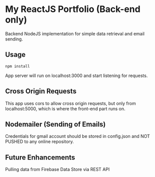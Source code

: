 # My ReactJS Portfolio (Back-end only)
Backend NodeJS implementation for simple data retrieval and email sending.

## Usage 
```
npm install
```

App server will run on localhost:3000 and start listening for requests.

## Cross Origin Requests
This app uses cors to allow cross origin requests, but only from localhost:5000, which is where the front-end part runs on.

## Nodemailer (Sending of Emails)
Credentials for gmail account should be stored in config.json and NOT PUSHED to any online repository.

## Future Enhancements
Pulling data from Firebase Data Store via REST API